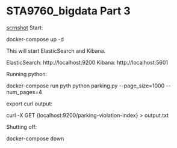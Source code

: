 # STA9760_bigdata Part 3

[scrnshot](https://raw.githubusercontent.com/besthl/STA9760_bigdata_P3_Kibana/master/screenshot.PNG)
Start:

docker-compose up -d


This will start ElasticSearch and Kibana.

ElasticSearch: http://localhost:9200 Kibana: http://localhost:5601


Running python:


docker-compose run pyth python parking.py --page_size=1000 --num_pages=4


export curl output:

curl -X GET {localhost:9200/parking-violation-index} > output.txt


Shutting off:

docker-compose down
